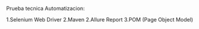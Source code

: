 Prueba tecnica Automatizacion: 

1.Selenium Web Driver
2.Maven 
2.Allure Report
3.POM (Page Object Model)
